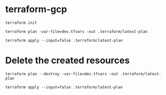 # terraform-gcp

```terraform init```

```terraform plan -var-file=dev.tfvars -out .terraform/latest-plan```


```terraform apply --input=false .terraform/latest-plan```


# Delete the created resources

```terraform plan --destroy -var-file=dev.tfvars -out .terraform/latest-plan```


```terraform apply --input=false .terraform/latest-plan```
